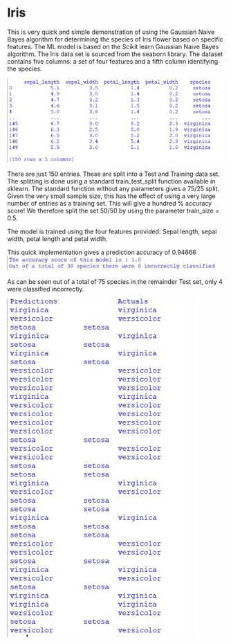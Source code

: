 # Iris
This is very quick and simple demonstration of using the Gaussian Naive Bayes algorithm for determining the species of Iris flower based on specific features. The ML model is based on the Scikit learn Gaussian Naive Bayes algorithm. The Iris data set is sourced from the seaborn library. The dataset contains five columns: a set of four features and a fifth column identifying the species.

<img src = "https://github.com/i002900/Iris/blob/master/iris_dataset.JPG">

There are just 150 entries. These are split into a Test and Training data set. The splitting is done using a standard train_test_split function available in sklearn. The standard function without any parameters gives a 75/25 split. Given the very small sample size, this has the effect of using a very large number of entries as a training set. This will give a hundred % accuracy score! We therefore split the set 50/50 by using the parameter train_size = 0.5.

The model is trained using the four features provided: Sepal length, sepal width, petal length and petal width.

This quick implementation gives a prediction accuracy of 0.94666
<img src = "https://github.com/i002900/Iris/blob/master/iris_2.JPG">

As can be seen out of a total of 75 species in the remainder Test set, only 4 were classified incorrectly.

<img src = "https://github.com/i002900/Iris/blob/master/iris_3.JPG">
